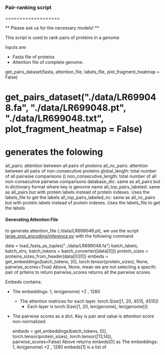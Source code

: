 ### Pair-ranking script
===================

** Please ask us for the necessary models! ** 

This script is used to rank pairs of proteins in a genome 

inputs are: 
- Fasta file of proteins  
- Attention file of complete genome.



get_pairs_dataset(fasta, attention_file, labels_file, plot_fragment_heatmap = False)
# get_pairs_dataset("./data/LR699048.fa", "./data/LR699048.pt", "./data/LR699048.txt", plot_fragment_heatmap = False)
# generates the folowing
all_pairs: attention between all pairs of proteins 
all_nc_pairs:  attention between all pairs of non-consecutive proteins
global_length: total number of all pairwise comparisons ()
non_consecutive_length: total number of all non-consecutive pairwise comparisons
database_dic: same as all_pairs but in dictionary format where key is genome name
all_top_pairs_labeled: same as all_pairs but with protein labels instead of protein indexes. Uses the labels_file to get the labels
all_top_pairs_labeled_nc: same as all_nc_pairs but with protein labels instead of protein indexes. Uses the labels_file to get the labels

#### Generating Attention File
to generate attention_file (./data/LR699048.pt), we use the script [large_prot_encoding/inference.py](inference.py) with the following command

data = load_fasta_as_tuples("../data/LR699048.fa")
batch_labels, batch_strs, batch_tokens = batch_converter([data[0]])
protein_sizes = proteins_sizes_from_header(data[0][0])
embeds = get_embeddings(batch_tokens, [0], torch.tensor(protein_sizes), None, pairwise_scores=True)
Above, None, mean we are not selecting a specifc pair of prteins to return
pairwise_scores returns all the pairwise scores

Embeds contains:
  - The embeddings: 1, len(genome) +2 , 1280
    - The attention matrices for each layer. torch.Size([1, 20, 4515, 4515])
      - Each layer is torch.Size([1, 20, len(genome), len(genome)])
  - The pairwise scores as a dict. Key is pair and value is attention score non-normalized.  


    embeds = get_embeddings(batch_tokens, [0], torch.tensor(protein_sizes), torch.tensor([13,14]), pairwise_scores=False)
Above returns embeds[0] as The embeddings: 1, len(genome) +2 , 1280
embeds[1] is a list of


